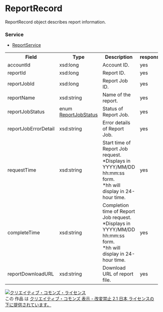 # ReportRecord
ReportRecord object describes report information.
### Service
+ [ReportService](../services/ReportService.md)

<table>
 <tr>
  <th>Field</th>
  <th>Type</th>
  <th>Description</th>
  <th>response</th>
  <th>add</th>
  <th>set</th>
  <th>remove</th>
 </tr>
 <tr>
  <td>accountId</td>
  <td>xsd:long</td>
  <td>Account ID.</td>
  <td>yes</td>
  <td>-</td>
  <td>-</td>
  <td>-</td>
 </tr>
  <tr>
  <td>reportId</td>
  <td>xsd:long</td>
  <td>Report ID.</td>
  <td>yes</td>
  <td>Requirement</td>
  <td>-</td>
  <td>-</td>
 </tr>
 <tr>
  <td>reportJobId</td>
  <td>xsd:long</td>
  <td>Report Job ID.</td>
  <td>yes</td>
  <td>-</td>
  <td>-</td>
  <td>Requirement</td>
 </tr>
 <tr>
  <td>reportName</td>
  <td>xsd:string</td>
  <td>Name of the report.</td>
  <td>yes</td>
  <td>-</td>
  <td>-</td>
  <td>-</td>
 </tr> 
 <tr>
  <td>reportJobStatus</td>
  <td>enum <a href="./ReportJobStatus.md">ReportJobStatus</a></td>
  <td>Status of Report Job.</td>
  <td>yes</td>
  <td>-</td>
  <td>-</td>
  <td>-</td>
 </tr>
 <tr>
  <td>reportJobErrorDetail</td>
  <td>xsd:string</td>
  <td>Error details of Report Job.</td>
  <td>yes</td>
  <td>-</td>
  <td>-</td>
  <td>-</td>
 </tr>
 <tr>
  <td>requestTime</td>
  <td>xsd:string</td>
  <td>Start time of Report Job request.<br>*Displays in YYYY/MM/DD hh:mm:ss form.<br>*hh will display in 24-hour time.</td>
  <td>yes</td>
  <td>-</td>
  <td>-</td>
  <td>-</td>
 </tr>
  <tr>
  <td>completeTime</td>
  <td>xsd:string</td>
  <td>Completion time of Report Job request.<br>*Displays in YYYY/MM/DD hh:mm:ss form.<br>*hh will display in 24-hour time.</td>
  <td>yes</td>
  <td>-</td>
  <td>-</td>
  <td>-</td>
 </tr>
 <tr>
  <td>reportDownloadURL</td>
  <td>xsd:string</td>
  <td>Download URL of report file.</td>
  <td>yes</td>
  <td>-</td>
  <td>-</td>
  <td>-</td>
 </tr>
</table>

<a rel="license" href="http://creativecommons.org/licenses/by-nd/2.1/jp/"><img alt="クリエイティブ・コモンズ・ライセンス" style="border-width:0" src="https://i.creativecommons.org/l/by-nd/2.1/jp/88x31.png" /></a><br />この 作品 は <a rel="license" href="http://creativecommons.org/licenses/by-nd/2.1/jp/">クリエイティブ・コモンズ 表示 - 改変禁止 2.1 日本 ライセンスの下に提供されています。</a>
